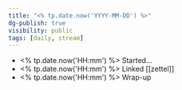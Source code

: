```yaml
---
title: "<% tp.date.now('YYYY-MM-DD') %>"
dg-publish: true
visibility: public
tags: [daily, stream]
---
```


- <% tp.date.now('HH:mm') %> Started…
- <% tp.date.now('HH:mm') %> Linked [[zettel]]
- <% tp.date.now('HH:mm') %> Wrap-up
